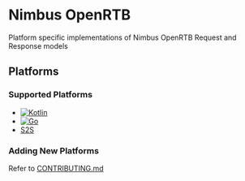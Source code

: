 # Nimbus OpenRTB

Platform specific implementations of Nimbus OpenRTB Request and Response models

## Platforms

### Supported Platforms

- [![Kotlin](https://github.com/timehop/nimbus-openrtb/actions/workflows/kotlin.yml/badge.svg)](kotlin)
- [![Go](https://github.com/timehop/nimbus-openrtb/actions/workflows/go.yml/badge.svg)](go)
- [S2S](https://github.com/timehop/nimbus-openrtb/wiki/Nimbus-S2S-Documentation)

### Adding New Platforms

Refer to [CONTRIBUTING.md](.github/CONTRIBUTING.md)
